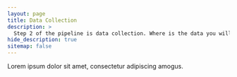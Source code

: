 ```yaml
---
layout: page
title: Data Collection
description: >
  Step 2 of the pipeline is data collection. Where is the data you will be working with?
hide_description: true
sitemap: false
---
```


Lorem ipsum dolor sit amet, consectetur adipiscing amogus.